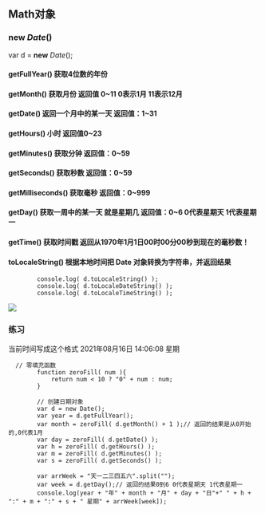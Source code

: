 ## Math对象

###  **new** *Date*()

 var d = **new** *Date*();

####  getFullYear() 获取4位数的年份

####  getMonth() 获取月份 返回值 0~11 0表示1月 11表示12月

#### getDate() 返回一个月中的某一天 返回值：1~31

#### getHours() 小时 返回值0~23

#### getMinutes() 获取分钟 返回值：0~59

#### getSeconds() 获取秒数 返回值：0~59

#### getMilliseconds() 获取毫秒 返回值：0~999

####  getDay() 获取一周中的某一天 就是星期几 返回值：0~6 0代表星期天 1代表星期一

####  getTime() 获取时间戳 返回从1970年1月1日00时00分00秒到现在的毫秒数！

####  toLocaleString() 根据本地时间把 Date 对象转换为字符串，并返回结果

```
        console.log( d.toLocaleString() );
        console.log( d.toLocaleDateString() );
        console.log( d.toLocaleTimeString() );
```

![](C:\Users\86189\Desktop\笔记\js基础\对象\imgs\toLocalString.png)

### 练习

当前时间写成这个格式   2021年08月16日 14:06:08 星期

```
  // 零填充函数
        function zeroFill( num ){
            return num < 10 ? "0" + num : num;
        }
        
        // 创建日期对象
        var d = new Date();
        var year = d.getFullYear();
        var month = zeroFill( d.getMonth() + 1 );// 返回的结果是从0开始的,0代表1月
        var day = zeroFill( d.getDate() );
        var h = zeroFill( d.getHours() );
        var m = zeroFill( d.getMinutes() );
        var s = zeroFill( d.getSeconds() );

        var arrWeek = "天一二三四五六".split("");
        var week = d.getDay();// 返回的结果0到6 0代表星期天 1代表星期一
        console.log(year + "年" + month + "月" + day + "日"+" " + h + ":" + m + ":" + s + " 星期" + arrWeek[week]);
```

